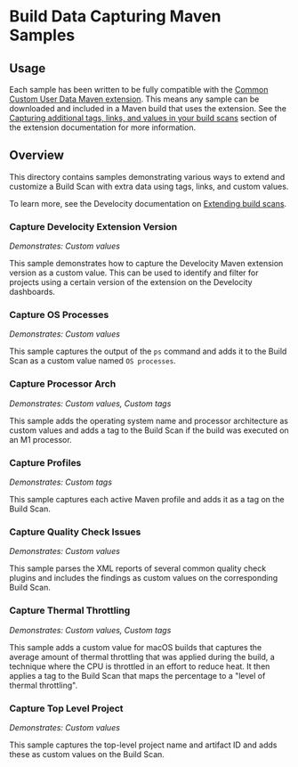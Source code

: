 # Build Data Capturing Maven Samples

## Usage

Each sample has been written to be fully compatible with
the [Common Custom User Data Maven extension](https://github.com/gradle/common-custom-user-data-maven-extension). This
means any sample can be downloaded and included in a Maven build that uses the extension. See
the [Capturing additional tags, links, and values in your build scans](https://github.com/gradle/common-custom-user-data-maven-extension#capturing-additional-tags-links-and-values-in-your-build-scans)
section of the extension documentation for more information.

## Overview

This directory contains samples demonstrating various ways to extend and customize a Build Scan with extra data using 
tags, links, and custom values.

To learn more, see the Develocity documentation
on [Extending build scans](https://docs.gradle.com/enterprise/maven-extension/#extending_build_scans).

### Capture Develocity Extension Version

_Demonstrates: Custom values_

This sample demonstrates how to capture the Develocity Maven extension version as a custom value. This can be 
used to identify and filter for projects using a certain version of the extension on the Develocity dashboards.

### Capture OS Processes

_Demonstrates: Custom values_

This sample captures the output of the `ps` command and adds it to the Build Scan as a custom value named
`OS processes`.

### Capture Processor Arch

_Demonstrates: Custom values, Custom tags_

This sample adds the operating system name and processor architecture as custom values and adds a tag to the Build Scan
if the build was executed on an M1 processor.

### Capture Profiles

_Demonstrates: Custom tags_

This sample captures each active Maven profile and adds it as a tag on the Build Scan. 

### Capture Quality Check Issues

_Demonstrates: Custom values_

This sample parses the XML reports of several common quality check plugins and includes the findings as custom values on
the corresponding Build Scan.

### Capture Thermal Throttling

_Demonstrates: Custom values, Custom tags_

This sample adds a custom value for macOS builds that captures the average amount of thermal throttling that was 
applied during the build, a technique where the CPU is throttled in an effort to reduce heat. It then applies a tag to 
the Build Scan that maps the percentage to a "level of thermal throttling".

### Capture Top Level Project

_Demonstrates: Custom values_

This sample captures the top-level project name and artifact ID and adds these as custom values on the Build Scan.
